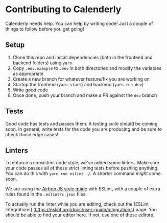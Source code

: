 # Contributing to Calenderly

Calenderly needs help. You can help by writing code! Just a couple of things
to follow before you get going!

## Setup
1. Clone this repo and install dependencies (both in the frontend and backend
folders) using `yarn`
2. Copy `.env.example` to `.env` in both directories and modify the variables
as appropriate
3. Create a new branch for whatever feature/fix you are working on
4. Startup the frontend (`yarn start`) and backend (`yarn run dev`)
5. Write *good* code
6. Once done, push your branch and make a PR against the `dev` branch

## Tests
Good code has tests and passes them. A testing suite should be coming soon.
In general, write tests for the code you are producing and be sure to check
those edge cases!

## Linters
To enforce a consistent code style, we've added some linters. Make sure your
code passes all of these strict linting tests before pushing anything. You can
do this with `yarn run eslint ./`. A shorter command _might_ come soon.

We are using the [Airbnb JS style guide](https://github.com/airbnb/javascript)
with ESLint, with a couple of extra rules found in the `.eslintrc.json` files.

To actually run the linter while you are editing, check out the [ESLint
Integrations] (https://eslint.org/docs/user-guide/integrations) page. You
should be able to find your editor here. If not, use one of these editors.
